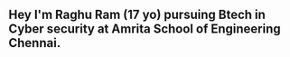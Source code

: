 ## Hey I'm Raghu Ram (17 yo) pursuing Btech in Cyber security at Amrita School of Engineering Chennai.


